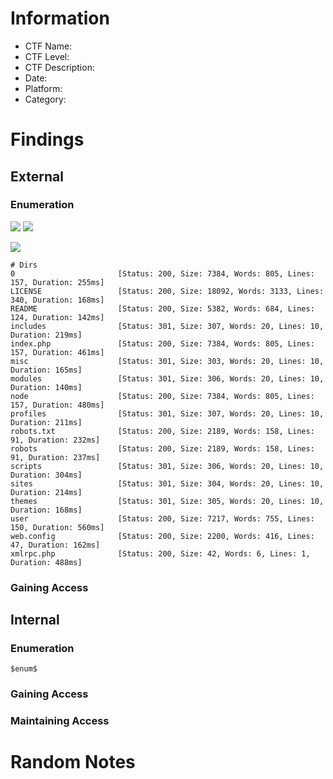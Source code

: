# Information
- CTF Name: 
- CTF Level:
- CTF Description: 
- Date: 
- Platform: 
- Category: 

# Findings

## External
### Enumeration
![](https://i.imgur.com/J7ndQ04.png)
![](https://i.imgur.com/RQzPGXu.png)

![](https://i.imgur.com/v6NRTHv.png)
```
# Dirs
0                       [Status: 200, Size: 7384, Words: 805, Lines: 157, Duration: 255ms]
LICENSE                 [Status: 200, Size: 18092, Words: 3133, Lines: 340, Duration: 168ms]
README                  [Status: 200, Size: 5382, Words: 684, Lines: 124, Duration: 142ms]
includes                [Status: 301, Size: 307, Words: 20, Lines: 10, Duration: 219ms]
index.php               [Status: 200, Size: 7384, Words: 805, Lines: 157, Duration: 461ms]
misc                    [Status: 301, Size: 303, Words: 20, Lines: 10, Duration: 165ms]
modules                 [Status: 301, Size: 306, Words: 20, Lines: 10, Duration: 140ms]
node                    [Status: 200, Size: 7384, Words: 805, Lines: 157, Duration: 480ms]
profiles                [Status: 301, Size: 307, Words: 20, Lines: 10, Duration: 211ms]
robots.txt              [Status: 200, Size: 2189, Words: 158, Lines: 91, Duration: 232ms]
robots                  [Status: 200, Size: 2189, Words: 158, Lines: 91, Duration: 237ms]
scripts                 [Status: 301, Size: 306, Words: 20, Lines: 10, Duration: 304ms]
sites                   [Status: 301, Size: 304, Words: 20, Lines: 10, Duration: 214ms]
themes                  [Status: 301, Size: 305, Words: 20, Lines: 10, Duration: 168ms]
user                    [Status: 200, Size: 7217, Words: 755, Lines: 150, Duration: 560ms]
web.config              [Status: 200, Size: 2200, Words: 416, Lines: 47, Duration: 162ms]
xmlrpc.php              [Status: 200, Size: 42, Words: 6, Lines: 1, Duration: 488ms]
```
### Gaining Access


## Internal
### Enumeration
`$enum$`

### Gaining Access


### Maintaining Access


# Random Notes